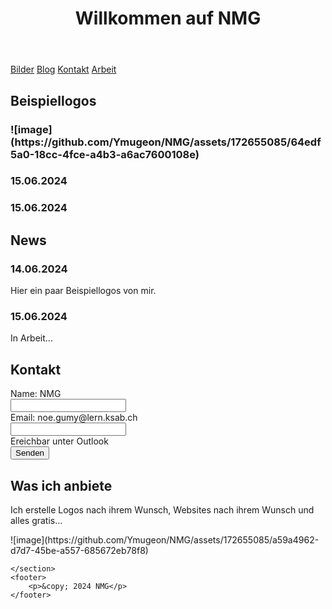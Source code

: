 

</head>
<body>
    <header>
        <h1>Willkommen auf NMG</h1>
    </header>
    <nav>
        <a href="#bilder">Bilder</a>
        <a href="#blog">Blog</a>
        <a href="#kontakt">Kontakt</a>
        <a href="#arbeit">Arbeit</a>
    </nav>
    <section id="bilder" class="container">
        <h2>Beispiellogos</h2>
        <h3>![image](https://github.com/Ymugeon/NMG/assets/172655085/64edf5a0-18cc-4fce-a4b3-a6ac7600108e)
</h3>
        <h3>15.06.2024</h3>
        <h3>15.06.2024</h3>
    </section>
    <section id="blog" class="container">
        <h2>News</h2>
        <div class="blog-post">
            <h3>14.06.2024</h3>
            <p>Hier ein paar Beispiellogos von mir.</p>
        </div>
        <div class="blog-post">
            <h3>15.06.2024</h3>
            <p>In Arbeit...</p>
        </div>
    </section>
    <section id="kontakt" class="container">
        <h2>Kontakt</h2>
        <form action="#">
            <label for="name">Name:       NMG</label><br>
            <input type="text" id="name" name="NMG"><br>
            <label for="email">Email:       noe.gumy@lern.ksab.ch</label><br>
            <input type="email" id="email" name="noe.gumy@lern.ksab.ch"><br>
            <label for="nachricht">Ereichbar unter Outlook</label><br>
            <input type="submit" value="Senden">
        </form>
    </section>
    <section id="arbeit" class="container">
        <h2>Was ich anbiete</h2>
        <p>Ich erstelle Logos nach ihrem Wunsch, Websites nach ihrem Wunsch und alles gratis...</p>
        ![image](https://github.com/Ymugeon/NMG/assets/172655085/a59a4962-d7d7-45be-a557-685672eb78f8)

    </section>
    <footer>
        <p>&copy; 2024 NMG</p>
    </footer>
</body>
</html>
